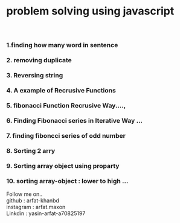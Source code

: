# problem solving using javascript 
<h3 color:green>
<br/><br/>1.finding how many word in sentence 
<br/><br/>2. removing duplicate 
<br/><br/>3. Reversing string 
<br/><br/>4. A example of Recrusive Functions
<br/><br/>5. fibonacci  Function Recrusive Way...., 
<br/><br/>6. Finding Fibonacci series in Iterative Way ...
<br/><br/>7. finding fiboncci series of odd number
<br/><br/>8. Sorting 2 arry 
<br/><br/>9. Sorting array object using proparty 
<br/><br/>10. sorting array-object : lower to high ...
</h3>
Follow me on..<br/> 
github : arfat-khanbd
<br/>instagram : arfat.maxon 
<br/>Linkdin : yasin-arfat-a70825197
